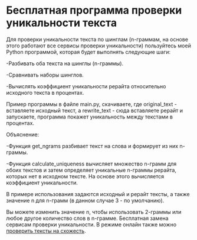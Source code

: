 # Бесплатная программа проверки уникальности текста
Для проверки уникальности текста по шинглам (n-граммам, на основе этого работают все сервисы проверки уникальности) пользуйтесь моей Python программой, которая будет выполнять следующие шаги:

-Разбивать оба текста на шинглы (n-граммы).

-Сравнивать наборы шинглов.

-Вычислять коэффициент уникальности рерайта относительно исходного текста в процентах.

Пример программы в файле main.py, скачиваете, где original_text - вставляете исходный текст, а rewrite_text - сюда вставляете рерайт и запускаете, программа покажет уникальность между текстами в процентах.

Объяснение:

-Функция get_ngrams разбивает текст на слова и формирует из них n-граммы.

-Функция calculate_uniqueness вычисляет множество n-грамм для обоих текстов и затем определяет уникальные n-граммы рерайта, которых нет в исходном тексте. На основе этого вычисляется коэффициент уникальности.

В примере использования задаются исходный и рерайт тексты, а также значение n для n-грамм (в данном случае 3 - по умолчанию).

Вы можете изменить значение n, чтобы использовать 2-граммы или любое другое количество слов в n-грамме. Бесплатная замена сервисам проверки уникальности. В режиме онлайн также можно <a href="https://sravnenie-online.ru/">проверить тексты на схожесть</a>.
